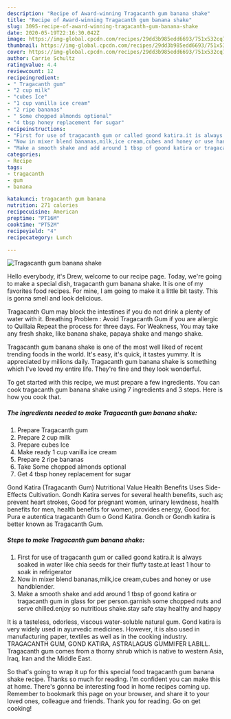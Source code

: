 ```yaml
---
description: "Recipe of Award-winning Tragacanth gum banana shake"
title: "Recipe of Award-winning Tragacanth gum banana shake"
slug: 3095-recipe-of-award-winning-tragacanth-gum-banana-shake
date: 2020-05-19T22:16:30.042Z
image: https://img-global.cpcdn.com/recipes/29dd3b985edd6693/751x532cq70/tragacanth-gum-banana-shake-recipe-main-photo.jpg
thumbnail: https://img-global.cpcdn.com/recipes/29dd3b985edd6693/751x532cq70/tragacanth-gum-banana-shake-recipe-main-photo.jpg
cover: https://img-global.cpcdn.com/recipes/29dd3b985edd6693/751x532cq70/tragacanth-gum-banana-shake-recipe-main-photo.jpg
author: Carrie Schultz
ratingvalue: 4.4
reviewcount: 12
recipeingredient:
- " Tragacanth gum"
- "2 cup milk"
- "cubes Ice"
- "1 cup vanilla ice cream"
- "2 ripe bananas"
- " Some chopped almonds optional"
- "4 tbsp honey replacement for sugar"
recipeinstructions:
- "First for use of tragacanth gum or called goond katira.it is always soaked in water like chia seeds for their fluffy taste.at least 1 hour to soak in refrigerator"
- "Now in mixer blend bananas,milk,ice cream,cubes and honey or use handblender."
- "Make a smooth shake and add around 1 tbsp of goond katira or tragacanth gum in glass for per person.garnish some chopped nuts and serve chilled.enjoy so nutritious shake.stay safe stay healthy and happy"
categories:
- Recipe
tags:
- tragacanth
- gum
- banana

katakunci: tragacanth gum banana 
nutrition: 271 calories
recipecuisine: American
preptime: "PT16M"
cooktime: "PT52M"
recipeyield: "4"
recipecategory: Lunch

---
```



![Tragacanth gum banana shake](https://img-global.cpcdn.com/recipes/29dd3b985edd6693/751x532cq70/tragacanth-gum-banana-shake-recipe-main-photo.jpg)

Hello everybody, it's Drew, welcome to our recipe page. Today, we're going to make a special dish, tragacanth gum banana shake. It is one of my favorites food recipes. For mine, I am going to make it a little bit tasty. This is gonna smell and look delicious.

Tragacanth Gum may block the intestines if you do not drink a plenty of water with it. Breathing Problem : Avoid Tragacanth Gum if you are allergic to Quillaia Repeat the process for three days. For Weakness, You may take any fresh shake, like banana shake, papaya shake and mango shake.

Tragacanth gum banana shake is one of the most well liked of recent trending foods in the world. It's easy, it's quick, it tastes yummy. It is appreciated by millions daily. Tragacanth gum banana shake is something which I've loved my entire life. They're fine and they look wonderful.


To get started with this recipe, we must prepare a few ingredients. You can cook tragacanth gum banana shake using 7 ingredients and 3 steps. Here is how you cook that.

<!--inarticleads1-->

##### The ingredients needed to make Tragacanth gum banana shake:

1. Prepare  Tragacanth gum
1. Prepare 2 cup milk
1. Prepare cubes Ice
1. Make ready 1 cup vanilla ice cream
1. Prepare 2 ripe bananas
1. Take  Some chopped almonds optional
1. Get 4 tbsp honey replacement for sugar


Gond Katira (Tragacanth Gum) Nutritional Value Health Benefits Uses Side-Effects Cultivation. Gondh Katira serves for several health benefits, such as; prevent heart strokes, Good for pregnant women, urinary lewdness, health benefits for men, health benefits for women, provides energy, Good for. Pura e autentica tragacanth Gum o Gond Katira. Gondh or Gondh katira is better known as Tragacanth Gum. 

<!--inarticleads2-->

##### Steps to make Tragacanth gum banana shake:

1. First for use of tragacanth gum or called goond katira.it is always soaked in water like chia seeds for their fluffy taste.at least 1 hour to soak in refrigerator
1. Now in mixer blend bananas,milk,ice cream,cubes and honey or use handblender.
1. Make a smooth shake and add around 1 tbsp of goond katira or tragacanth gum in glass for per person.garnish some chopped nuts and serve chilled.enjoy so nutritious shake.stay safe stay healthy and happy


It is a tasteless, odorless, viscous water-soluble natural gum. Gond katira is very widely used in ayurvedic medicines. However, it is also used in manufacturing paper, textiles as well as in the cooking industry. TRAGACANTH GUM, GOND KATIRA, ASTRALAGUS GUMMIFER LABILL. Tragacanth gum comes from a thorny shrub which is native to western Asia, Iraq, Iran and the Middle East. 

So that's going to wrap it up for this special food tragacanth gum banana shake recipe. Thanks so much for reading. I'm confident you can make this at home. There's gonna be interesting food in home recipes coming up. Remember to bookmark this page on your browser, and share it to your loved ones, colleague and friends. Thank you for reading. Go on get cooking!

